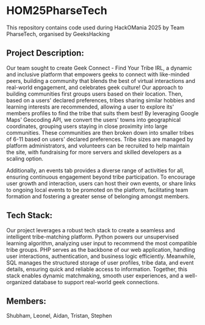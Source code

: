 # HOM25PharseTech
This repository contains code used during HackOMania 2025 by Team PharseTech, organised by GeeksHacking
## Project Description:
Our team sought to create Geek Connect - Find Your Tribe IRL, a dynamic and inclusive platform that empowers geeks to connect with like-minded peers, building a community that blends the best of virtual interactions and real-world engagement, and celebrates geek culture! Our approach to building communities first groups users based on their location. Then, based on a users' declared preferences, tribes sharing similar hobbies and learning interests are recommended, allowing a user to explore its' members profiles to find the tribe that suits them best! By leveraging Google Maps' Geocoding API, we convert the users' towns into geographical coordinates, grouping users staying in close proximity into large communities. These communities are then broken down into smaller tribes of 6-11 based on users' declared preferences.  Tribe sizes are managed by platform administrators, and volunteers can be recruited to help maintain the site, with fundraising for more servers and skilled developers as a scaling option. 

Additionally, an events tab provides a diverse range of activities for all, ensuring continuous engagement beyond tribe participation.  To encourage user growth and interaction, users can host their own events, or share links to ongoing local events to be promoted on the platform,  facilitating team formation and fostering a greater sense of belonging amongst members.

## Tech Stack: 
Our project leverages a robust tech stack to create a seamless and intelligent tribe-matching platform. Python powers our unsupervised learning algorithm, analyzing user input to recommend the most compatible tribe groups. PHP serves as the backbone of our web application, handling user interactions, authentication, and business logic efficiently. Meanwhile, SQL manages the structured storage of user profiles, tribe data, and event details, ensuring quick and reliable access to information. Together, this stack enables dynamic matchmaking, smooth user experiences, and a well-organized database to support real-world geek connections.

## Members: 
Shubham, Leonel, Aidan, Tristan, Stephen
